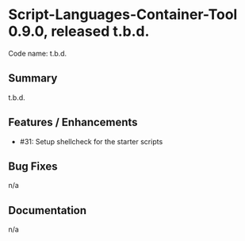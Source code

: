 # Script-Languages-Container-Tool 0.9.0, released t.b.d.

Code name: t.b.d.

## Summary 

t.b.d.

## Features / Enhancements

 - #31: Setup shellcheck for the starter scripts

## Bug Fixes

n/a

## Documentation
n/a

